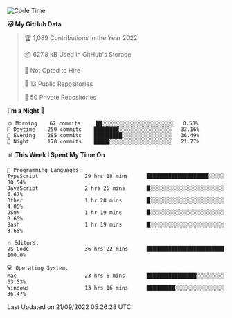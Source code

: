 <!--START_SECTION:waka-->
![Code Time](http://img.shields.io/badge/Code%20Time-3%2C008%20hrs%2013%20mins-blue)

**🐱 My GitHub Data** 

> 🏆 1,089 Contributions in the Year 2022
 > 
> 📦 627.8 kB Used in GitHub's Storage 
 > 
> 🚫 Not Opted to Hire
 > 
> 📜 13 Public Repositories 
 > 
> 🔑 50 Private Repositories  
 > 
**I'm a Night 🦉** 

```text
🌞 Morning    67 commits     ██░░░░░░░░░░░░░░░░░░░░░░░   8.58% 
🌆 Daytime    259 commits    ████████░░░░░░░░░░░░░░░░░   33.16% 
🌃 Evening    285 commits    █████████░░░░░░░░░░░░░░░░   36.49% 
🌙 Night      170 commits    █████░░░░░░░░░░░░░░░░░░░░   21.77%

```


📊 **This Week I Spent My Time On** 

```text
💬 Programming Languages: 
TypeScript               29 hrs 18 mins      ████████████████████░░░░░   80.54% 
JavaScript               2 hrs 25 mins       █░░░░░░░░░░░░░░░░░░░░░░░░   6.67% 
Other                    1 hr 28 mins        █░░░░░░░░░░░░░░░░░░░░░░░░   4.05% 
JSON                     1 hr 19 mins        █░░░░░░░░░░░░░░░░░░░░░░░░   3.65% 
Bash                     1 hr 19 mins        █░░░░░░░░░░░░░░░░░░░░░░░░   3.65%

🔥 Editors: 
VS Code                  36 hrs 22 mins      █████████████████████████   100.0%

💻 Operating System: 
Mac                      23 hrs 6 mins       ████████████████░░░░░░░░░   63.53% 
Windows                  13 hrs 16 mins      █████████░░░░░░░░░░░░░░░░   36.47%

```


 Last Updated on 21/09/2022 05:26:28 UTC
<!--END_SECTION:waka-->

